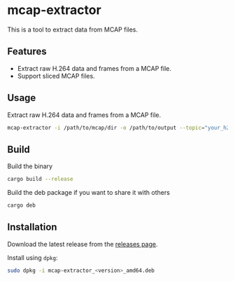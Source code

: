 # mcap-extractor
This is a tool to extract data from MCAP files.

## Features
- Extract raw H.264 data and frames from a MCAP file.
- Support sliced MCAP files.

## Usage
Extract raw H.264 data and frames from a MCAP file.
```bash
mcap-extractor -i /path/to/mcap/dir -o /path/to/output --topic="your_h264_topic"
```

## Build
Build the binary
```bash
cargo build --release
```

Build the deb package if you want to share it with others
```bash
cargo deb
```

## Installation
Download the latest release from the [releases page](https://github.com/yinguobing/mcap-extractor/releases).

Install using `dpkg`:
```bash
sudo dpkg -i mcap-extractor_<version>_amd64.deb
```
